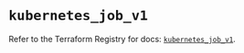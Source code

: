 # `kubernetes_job_v1`

Refer to the Terraform Registry for docs: [`kubernetes_job_v1`](https://registry.terraform.io/providers/hashicorp/kubernetes/2.27.0/docs/resources/job_v1).

